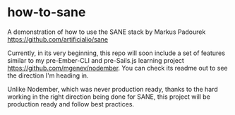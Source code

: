 how-to-sane
===========

A demonstration of how to use the SANE stack by Markus Padourek https://github.com/artificialio/sane

Currently, in its very beginning, this repo will soon include a set of features similar to my pre-Ember-CLI and pre-Sails.js learning project https://github.com/mgenev/nodember. You can check its readme out to see the direction I'm heading in.

Unlike Nodember, which was never production ready, thanks to the hard working in the right direction being done for SANE, this project will be production ready and follow best practices.
